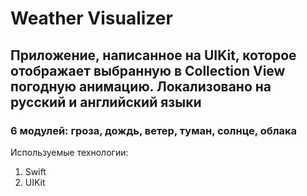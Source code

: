 # Weather Visualizer
## Приложение, написанное на UIKit, которое отображает выбранную в Collection View погодную анимацию. Локализовано на русский и английский языки
### 6 модулей: гроза, дождь, ветер, туман, солнце, облака

Используемые технологии:

1. Swift
2. UIKit
